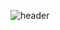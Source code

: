 
![header](https://capsule-render.vercel.app/api?type=waving&height=300&text=Your%20Name&fontAlign=50&fontAlignY=25&color=gradient&desc=Your%20Phonetic&descAlignY=37&descAlign=15)



<!--
PLAU
HEN-rik-sen

![header](https://capsule-render.vercel.app/api?type=waving&amp;height=300&amp;text=Aste%20Ploug%20Henriksen&amp;fontAlign=50&amp;fontAlignY=25&amp;color=gradient&desc=AH-steh&descAlignY=37&descAlign=15;color=gradient&desc=AH-steh&descAlignY=37&descAlign=33)
![header](https://capsule-render.vercel.app/api?type=rounded&color=gradient&text=%20asdf%20&height=300&fontSize=100&textBg=true)

![header](https://capsule-render.vercel.app/api?type=waving&color=auto&height=300&section=header&text=capsule%20render&fontSize=90)

**aste/aste** is a ✨ _special_ ✨ repository because its `README.md` (this file) appears on your GitHub profile.

Here are some ideas to get you started:

- 🔭 I’m currently working on ...
- 🌱 I’m currently learning ...
- 👯 I’m looking to collaborate on ...
- 🤔 I’m looking for help with ...
- 💬 Ask me about ...
- 📫 How to reach me: ...
- 😄 Pronouns: ...
- ⚡ Fun fact: ...
-->

